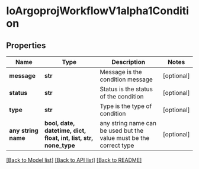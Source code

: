 # IoArgoprojWorkflowV1alpha1Condition


## Properties
Name | Type | Description | Notes
------------ | ------------- | ------------- | -------------
**message** | **str** | Message is the condition message | [optional] 
**status** | **str** | Status is the status of the condition | [optional] 
**type** | **str** | Type is the type of condition | [optional] 
**any string name** | **bool, date, datetime, dict, float, int, list, str, none_type** | any string name can be used but the value must be the correct type | [optional]

[[Back to Model list]](../README.md#documentation-for-models) [[Back to API list]](../README.md#documentation-for-api-endpoints) [[Back to README]](../README.md)


